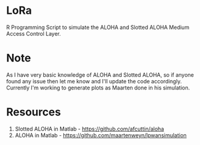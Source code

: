 # LoRa
R Programming Script to simulate the ALOHA and Slotted ALOHA Medium Access Control Layer.

# Note
As I have very basic knowledge of ALOHA and Slotted ALOHA, so if anyone found any issue then let me know and I'll update the code accordingly.
Currently I'm working to generate plots as Maarten done in his simulation.

# Resources

1) Slotted ALOHA in Matlab - https://github.com/afcuttin/aloha
2) ALOHA in Matlab - https://github.com/maartenweyn/lpwansimulation
